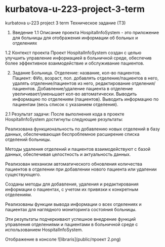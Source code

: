 # kurbatova-u-223-project-3-term
kurbatova u-223 project 3 term
Техническое задание (ТЗ)
1. Введение
1.1 Описание проекта
HospitalInfoSystem - это приложение для больницы для отображения информации об больных и отделениях

1.2 Контекст проекта
Проект HospitalInfoSystem создан с целью улучшить управление информацией в больничной среде, обеспечив более эффективное взаимодействие и обслуживание пациентов.

2. Задание
Больница. Отделение: название, кол-во пациентов. Пациент: ФИо, возраст, пол. добавлять отделение/пациентов в него, удалять отделение/пациентов из него, редактирование отделения/пациентов. Добавление/удаление пациента в отделение увеличивает/уменьшает кол-во автоматически. Выводить информацию по отделениям (пациентов). Выводить информацию по пациентам (весь список с указанием отделения).

2.1 Результат задачи:
После выполнения кода в проекте HospitalInfoSystem достигнуты следующие результаты:

Реализована функциональность по добавлению новых отделений в базу данных, обеспечивающая беспроблемное расширение списка отделений больницы.

Методы удаления отделений и пациентов взаимодействуют с базой данных, обеспечивая целостность и актуальность данных.

Реализован механизм автоматического обновления количества пациентов в отделении при добавлении нового пациента или удалении существующего.

Созданы методы для добавления, удаления и редактирования информации о пациентах, с учетом их привязки к конкретным отделениям.

Реализованы функции вывода информации о всех отделениях и пациентах для наглядного мониторинга состояния больницы.

Эти результаты подчеркивают успешное внедрение функций управления отделениями и пациентами в больничной среде с использованием HospitalInfoSystem.

Отображение в консоле
![libraris](public/проект 2.png)
